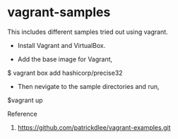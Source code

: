 # vagrant-samples

This includes different samples tried out using vagrant.

- Install Vagrant and VirtualBox.

- Add the base image for Vagrant,

$ vagrant box add hashicorp/precise32

- Then nevigate to the sample directories and run,

$vagrant up

Reference

1. https://github.com/patrickdlee/vagrant-examples.git
